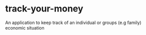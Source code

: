 # track-your-money
An application to keep track of an individual or groups (e.g family) economic situation
